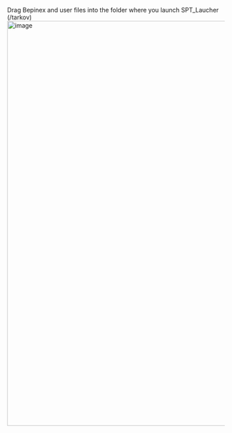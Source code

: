 Drag Bepinex and user files into the folder where you launch SPT_Laucher (/tarkov)
<img width="1790" height="938" alt="image" src="https://github.com/user-attachments/assets/1418fb8a-ef0e-4eb9-8c0b-c79e7c232d9e" />

